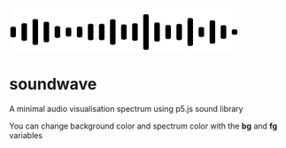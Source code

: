 ![Screenshot](soundwave.png)

# soundwave
A minimal audio visualisation spectrum using p5.js sound library

You can change background color and spectrum color with the **bg** and **fg** variables 
